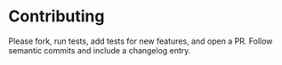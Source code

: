 ﻿# Contributing

Please fork, run tests, add tests for new features, and open a PR.
Follow semantic commits and include a changelog entry.
